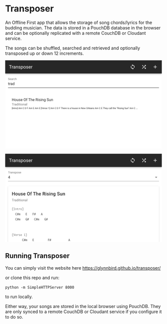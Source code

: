 # Transposer

An Offline First app that allows the storage of song chords/lyrics for the budding musician. The data is stored in a PouchDB database in the browser and can be optionally replicated with a remote CouchDB or Cloudant service.

The songs can be shuffled, searched and retrieved and optionally transposed up or down 12 increments.

![screenshot search](screenshot0.png)

![screenshot song](screenshot.png)

## Running Transposer

You can simply visit the website here https://glynnbird.github.io/transposer/

or clone this repo and run:

```
python -m SimpleHTTPServer 8000
```

to run locally.

Either way, your songs are stored in the local browser using PouchDB. They are only synced to a remote CouchDB or Cloudant service if you configure it to do so.